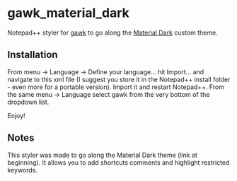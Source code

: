 # gawk_material_dark
Notepad++ styler for [gawk](https://www.gnu.org/software/gawk/manual/gawk.html) to go along the [Material Dark](https://github.com/naderi/material-theme-for-npp) custom theme.

## Installation

From menu -> Language -> Define your language... hit Import... and navigate to this xml file (I suggest you store it in the Notepad++ install folder - even more for a portable version). Import it and restart Notepad++. From the same menu -> Language select gawk from the very bottom of the dropdown list.

Enjoy!

## Notes

This styler was made to go along the Material Dark theme (link at beginning). It allows you to add shortcuts comments and highlight restricted keywords.
